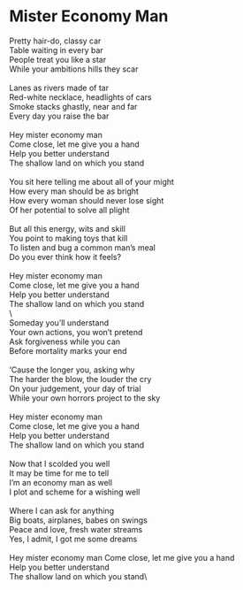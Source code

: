 # Mister Economy Man

Pretty hair-do, classy car\
Table waiting in every bar\
People treat you like a star\
While your ambitions hills they scar\
\
Lanes as rivers made of tar\
Red-white necklace, headlights of cars\
Smoke stacks ghastly, near and far\
Every day you raise the bar\
\
Hey mister economy man\
Come close, let me give you a hand\
Help you better understand\
The shallow land on which you stand\
\
You sit here telling me about all of your might\
How every man should be as bright\
How every woman should never lose sight\
Of her potential to solve all plight\
\
But all this energy, wits and skill\
You point to making toys that kill\
To listen and bug a common man’s meal\
Do you ever think how it feels?\
\
Hey mister economy man\
Come close, let me give you a hand\
Help you better understand\
The shallow land on which you stand\
\        
Someday you’ll understand\
Your own actions, you won’t pretend\
Ask forgiveness while you can\
Before mortality marks your end\
\
‘Cause the longer you, asking why\
The harder the blow, the louder the cry\
On your judgement, your day of trial\
While your own horrors project to the sky\
\
Hey mister economy man\
Come close, let me give you a hand\
Help you better understand\
The shallow land on which you stand\
\
Now that I scolded you well\
It may be time for me to tell\
I’m an economy man as well\
I plot and scheme for a wishing well\
\
Where I can ask for anything\
Big boats, airplanes, babes on swings\
Peace and love, fresh water streams\
Yes, I admit, I got me some dreams\
\
Hey mister economy man
Come close, let me give you a hand\
Help you better understand\
The shallow land on which you stand\
